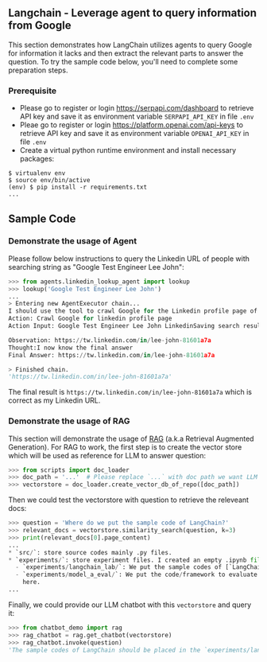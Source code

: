 ## Langchain - Leverage agent to query information from Google

This section demonstrates how LangChain utilizes agents to query Google for
information it lacks and then extract the relevant parts to answer the question.
To try the sample code below, you'll need to complete some preparation steps.

### Prerequisite

* Please go to register or login https://serpapi.com/dashboard to retrieve API
  key and save it as environment variable `SERPAPI_API_KEY` in file `.env`
* Pleae go to register or login https://platform.openai.com/api-keys to retrieve
  API key and save it as environment variable `OPENAI_API_KEY` in file `.env`
* Create a virtual python runtime environment and install necessary packages:

```shell
$ virtualenv env
$ source env/bin/active
(env) $ pip install -r requirements.txt
...
```

## Sample Code
### Demonstrate the usage of Agent
Please follow below instructions to query the Linkedin URL of people with
searching string as "Google Test Engineer Lee John":
```python
>>> from agents.linkedin_lookup_agent import lookup
>>> lookup('Google Test Engineer Lee John')
...
> Entering new AgentExecutor chain...
I should use the tool to crawl Google for the Linkedin profile page of Google Test Engineer Lee John.
Action: Crawl Google for linkedin profile page
Action Input: Google Test Engineer Lee John LinkedinSaving search result into search_5066441651125638471.txt...

Observation: https://tw.linkedin.com/in/lee-john-81601a7a
Thought:I now know the final answer
Final Answer: https://tw.linkedin.com/in/lee-john-81601a7a

> Finished chain.
'https://tw.linkedin.com/in/lee-john-81601a7a'
```

The final result is `https://tw.linkedin.com/in/lee-john-81601a7a` which is
correct as my Linkedin URL.

### Demonstrate the usage of RAG
This section will demonstrate the usage of [RAG](https://www.promptingguide.ai/techniques/rag) (a.k.a Retrieval Augmented
Generation). For RAG to work, the first step is to create the vector store which
will be used as reference for LLM to answer question:
```python
>>> from scripts import doc_loader
>>> doc_path = '...'  # Please replace `...` with doc path we want LLM to search for.
>>> vectorstore = doc_loader.create_vector_db_of_repo([doc_path])
```

Then we could test the vectorstore with question to retrieve the releveant docs:
```python
>>> question = 'Where do we put the sample code of LangChain?'
>>> relevant_docs = vectorstore.similarity_search(question, k=3)
>>> print(relevant_docs[0].page_content)
...
* `src/`: store source codes mainly .py files.
* `experiments/`: store experiment files. I created an empty .ipynb file to keep Git able to detect and upload the folder.
  - `experiments/langchain_lab/`: We put the sample codes of [`LangChain`](https://python.langchain.com/docs/get_started/introduction) here.
  - `experiments/model_a_eval/`: We put the code/framework to evaluate model A
    here.
...
```

Finally, we could provide our LLM chatbot with this `vectorstore` and query it:
```python
>>> from chatbot_demo import rag
>>> rag_chatbot = rag.get_chatbot(vectorstore)
>>> rag_chatbot.invoke(question)
'The sample codes of LangChain should be placed in the `experiments/langchain_lab/` directory within the `Cockatoo.AI` repository. This directory is specifically designated for storing the sample codes of LangChain.'
```
